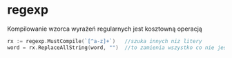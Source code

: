 # regexp

Kompilowanie wzorca wyrażeń regularnych jest kosztowną operacją  

```Go
rx := regexp.MustCompile(`[^a-z]+`)   //szuka innych niz litery
word = rx.ReplaceAllString(word, "")  //to zamienia wszystko co nie jest litera
```
